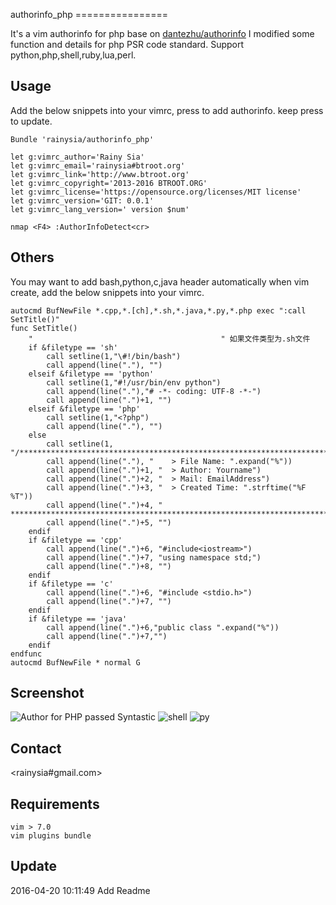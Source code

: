 authorinfo_php ================

It's a vim authorinfo for php base on [dantezhu/authorinfo](https://github.com/dantezhu/authorinfo)
I modified some function and details for php PSR code standard.
Support python,php,shell,ruby,lua,perl.

Usage
------------------------------
Add the below snippets into your vimrc, press <F4> to add authorinfo. keep press <F4> to update.
```
Bundle 'rainysia/authorinfo_php'

let g:vimrc_author='Rainy Sia'
let g:vimrc_email='rainysia#btroot.org'
let g:vimrc_link='http://www.btroot.org'
let g:vimrc_copyright='2013-2016 BTROOT.ORG' 
let g:vimrc_license='https://opensource.org/licenses/MIT license'
let g:vimrc_version='GIT: 0.0.1'
let g:vimrc_lang_version=' version $num'

nmap <F4> :AuthorInfoDetect<cr>
```
Others
------------------------------
You may want to add bash,python,c,java header automatically when vim create, add the below snippets into your vimrc.
```
autocmd BufNewFile *.cpp,*.[ch],*.sh,*.java,*.py,*.php exec ":call SetTitle()" 
func SetTitle()
    "                                          " 如果文件类型为.sh文件 
    if &filetype == 'sh'
        call setline(1,"\#!/bin/bash")
        call append(line("."), "")
    elseif &filetype == 'python'
        call setline(1,"#!/usr/bin/env python")
        call append(line("."),"# -*- coding: UTF-8 -*-")
        call append(line(".")+1, "")
    elseif &filetype == 'php'
        call setline(1,"<?php")
        call append(line("."), "")
    else 
        call setline(1, "/*************************************************************************")
        call append(line("."), "	> File Name: ".expand("%"))
        call append(line(".")+1, "	> Author: Yourname")
        call append(line(".")+2, "	> Mail: EmailAddress")
        call append(line(".")+3, "	> Created Time: ".strftime("%F %T"))
        call append(line(".")+4, " ************************************************************************/")
        call append(line(".")+5, "")
    endif
    if &filetype == 'cpp'
        call append(line(".")+6, "#include<iostream>")
        call append(line(".")+7, "using namespace std;")
        call append(line(".")+8, "")
    endif
    if &filetype == 'c'
        call append(line(".")+6, "#include <stdio.h>")
        call append(line(".")+7, "")
    endif
    if &filetype == 'java'
    	call append(line(".")+6,"public class ".expand("%"))
    	call append(line(".")+7,"")
    endif
endfunc
autocmd BufNewFile * normal G
```


Screenshot
------------------------------
![Author for PHP passed Syntastic](https://cloud.githubusercontent.com/assets/1259324/15738169/9c5069ee-28dc-11e6-8910-a1aa2edcaa5e.png)
![shell](https://cloud.githubusercontent.com/assets/1259324/15738181/ac09f62a-28dc-11e6-8778-cae084215a43.png)
![py](https://cloud.githubusercontent.com/assets/1259324/15738190/bd7b7122-28dc-11e6-9b37-915b33638eec.png)

Contact
----------------------------------------
<rainysia#gmail.com>


Requirements
----------------------------------------

    vim > 7.0
    vim plugins bundle


Update
----------------------------------------
2016-04-20 10:11:49 Add Readme<br />
